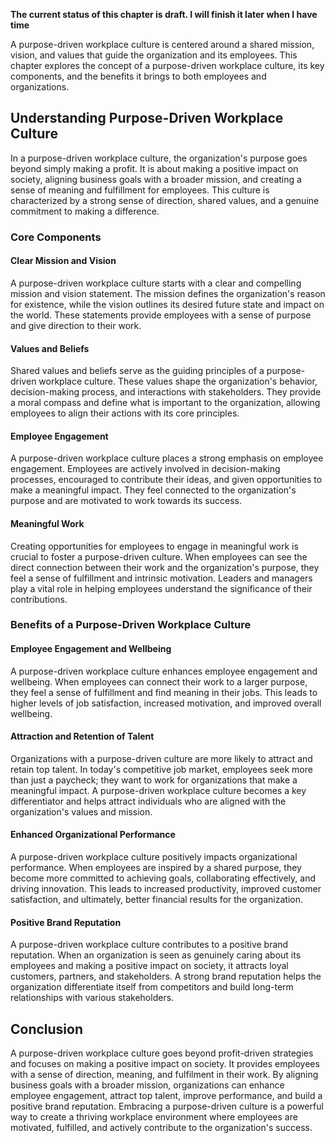 **The current status of this chapter is draft. I will finish it later when I have time**

A purpose-driven workplace culture is centered around a shared mission, vision, and values that guide the organization and its employees. This chapter explores the concept of a purpose-driven workplace culture, its key components, and the benefits it brings to both employees and organizations.

Understanding Purpose-Driven Workplace Culture
----------------------------------------------

In a purpose-driven workplace culture, the organization's purpose goes beyond simply making a profit. It is about making a positive impact on society, aligning business goals with a broader mission, and creating a sense of meaning and fulfillment for employees. This culture is characterized by a strong sense of direction, shared values, and a genuine commitment to making a difference.

### Core Components

#### Clear Mission and Vision

A purpose-driven workplace culture starts with a clear and compelling mission and vision statement. The mission defines the organization's reason for existence, while the vision outlines its desired future state and impact on the world. These statements provide employees with a sense of purpose and give direction to their work.

#### Values and Beliefs

Shared values and beliefs serve as the guiding principles of a purpose-driven workplace culture. These values shape the organization's behavior, decision-making process, and interactions with stakeholders. They provide a moral compass and define what is important to the organization, allowing employees to align their actions with its core principles.

#### Employee Engagement

A purpose-driven workplace culture places a strong emphasis on employee engagement. Employees are actively involved in decision-making processes, encouraged to contribute their ideas, and given opportunities to make a meaningful impact. They feel connected to the organization's purpose and are motivated to work towards its success.

#### Meaningful Work

Creating opportunities for employees to engage in meaningful work is crucial to foster a purpose-driven culture. When employees can see the direct connection between their work and the organization's purpose, they feel a sense of fulfillment and intrinsic motivation. Leaders and managers play a vital role in helping employees understand the significance of their contributions.

### Benefits of a Purpose-Driven Workplace Culture

#### Employee Engagement and Wellbeing

A purpose-driven workplace culture enhances employee engagement and wellbeing. When employees can connect their work to a larger purpose, they feel a sense of fulfillment and find meaning in their jobs. This leads to higher levels of job satisfaction, increased motivation, and improved overall wellbeing.

#### Attraction and Retention of Talent

Organizations with a purpose-driven culture are more likely to attract and retain top talent. In today's competitive job market, employees seek more than just a paycheck; they want to work for organizations that make a meaningful impact. A purpose-driven workplace culture becomes a key differentiator and helps attract individuals who are aligned with the organization's values and mission.

#### Enhanced Organizational Performance

A purpose-driven workplace culture positively impacts organizational performance. When employees are inspired by a shared purpose, they become more committed to achieving goals, collaborating effectively, and driving innovation. This leads to increased productivity, improved customer satisfaction, and ultimately, better financial results for the organization.

#### Positive Brand Reputation

A purpose-driven workplace culture contributes to a positive brand reputation. When an organization is seen as genuinely caring about its employees and making a positive impact on society, it attracts loyal customers, partners, and stakeholders. A strong brand reputation helps the organization differentiate itself from competitors and build long-term relationships with various stakeholders.

Conclusion
----------

A purpose-driven workplace culture goes beyond profit-driven strategies and focuses on making a positive impact on society. It provides employees with a sense of direction, meaning, and fulfilment in their work. By aligning business goals with a broader mission, organizations can enhance employee engagement, attract top talent, improve performance, and build a positive brand reputation. Embracing a purpose-driven culture is a powerful way to create a thriving workplace environment where employees are motivated, fulfilled, and actively contribute to the organization's success.
